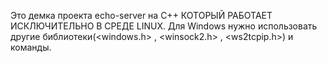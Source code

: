 Это демка проекта echo-server на C++ КОТОРЫЙ РАБОТАЕТ ИСКЛЮЧИТЕЛЬНО В СРЕДЕ LINUX. 
Для Windows нужно использовать другие библиотеки(<windows.h> , <winsock2.h> , <ws2tcpip.h>) и команды.
